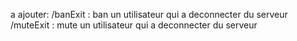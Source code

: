 a ajouter:
/banExit : ban un utilisateur qui a deconnecter du serveur
/muteExit : mute un utilisateur qui a deconnecter du serveur